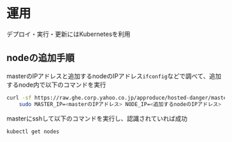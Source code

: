 # 運用

デプロイ・実行・更新にはKubernetesを利用

## nodeの追加手順

masterのIPアドレスと追加するnodeのIPアドレス`ifconfig`などで調べて、追加するnode内で以下のコマンドを実行

```bash
curl -sf https://raw.ghe.corp.yahoo.co.jp/approduce/hosted-danger/master/ops/node | \
    sudo MASTER_IP=<masterのIPアドレス> NODE_IP=<追加するnodeのIPアドレス> bash -s
```

masterにsshして以下のコマンドを実行し、認識されていれば成功
```bash
kubectl get nodes
```
